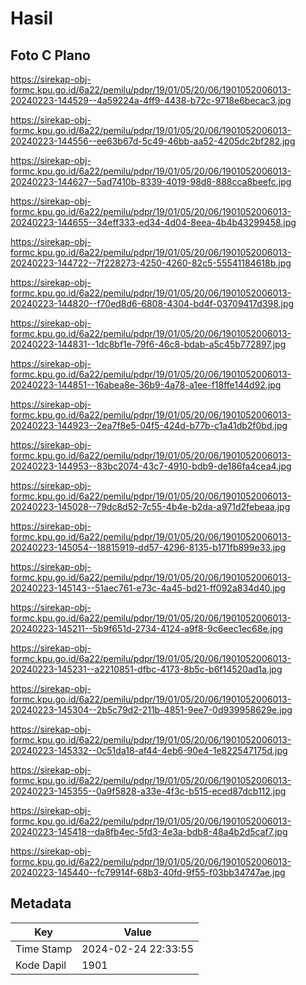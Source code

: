 # Hasil

## Foto C Plano

https://sirekap-obj-formc.kpu.go.id/6a22/pemilu/pdpr/19/01/05/20/06/1901052006013-20240223-144529--4a59224a-4ff9-4438-b72c-9718e6becac3.jpg

https://sirekap-obj-formc.kpu.go.id/6a22/pemilu/pdpr/19/01/05/20/06/1901052006013-20240223-144556--ee63b67d-5c49-46bb-aa52-4205dc2bf282.jpg

https://sirekap-obj-formc.kpu.go.id/6a22/pemilu/pdpr/19/01/05/20/06/1901052006013-20240223-144627--5ad7410b-8339-4019-98d8-888cca8beefc.jpg

https://sirekap-obj-formc.kpu.go.id/6a22/pemilu/pdpr/19/01/05/20/06/1901052006013-20240223-144655--34eff333-ed34-4d04-8eea-4b4b43299458.jpg

https://sirekap-obj-formc.kpu.go.id/6a22/pemilu/pdpr/19/01/05/20/06/1901052006013-20240223-144722--7f228273-4250-4260-82c5-55541184618b.jpg

https://sirekap-obj-formc.kpu.go.id/6a22/pemilu/pdpr/19/01/05/20/06/1901052006013-20240223-144820--f70ed8d6-6808-4304-bd4f-03709417d398.jpg

https://sirekap-obj-formc.kpu.go.id/6a22/pemilu/pdpr/19/01/05/20/06/1901052006013-20240223-144831--1dc8bf1e-79f6-46c8-bdab-a5c45b772897.jpg

https://sirekap-obj-formc.kpu.go.id/6a22/pemilu/pdpr/19/01/05/20/06/1901052006013-20240223-144851--16abea8e-36b9-4a78-a1ee-f18ffe144d92.jpg

https://sirekap-obj-formc.kpu.go.id/6a22/pemilu/pdpr/19/01/05/20/06/1901052006013-20240223-144923--2ea7f8e5-04f5-424d-b77b-c1a41db2f0bd.jpg

https://sirekap-obj-formc.kpu.go.id/6a22/pemilu/pdpr/19/01/05/20/06/1901052006013-20240223-144953--83bc2074-43c7-4910-bdb9-de186fa4cea4.jpg

https://sirekap-obj-formc.kpu.go.id/6a22/pemilu/pdpr/19/01/05/20/06/1901052006013-20240223-145028--79dc8d52-7c55-4b4e-b2da-a971d2febeaa.jpg

https://sirekap-obj-formc.kpu.go.id/6a22/pemilu/pdpr/19/01/05/20/06/1901052006013-20240223-145054--18815919-dd57-4296-8135-b171fb899e33.jpg

https://sirekap-obj-formc.kpu.go.id/6a22/pemilu/pdpr/19/01/05/20/06/1901052006013-20240223-145143--51aec761-e73c-4a45-bd21-ff092a834d40.jpg

https://sirekap-obj-formc.kpu.go.id/6a22/pemilu/pdpr/19/01/05/20/06/1901052006013-20240223-145211--5b9f651d-2734-4124-a9f8-9c6eec1ec68e.jpg

https://sirekap-obj-formc.kpu.go.id/6a22/pemilu/pdpr/19/01/05/20/06/1901052006013-20240223-145231--a2210851-dfbc-4173-8b5c-b6f14520ad1a.jpg

https://sirekap-obj-formc.kpu.go.id/6a22/pemilu/pdpr/19/01/05/20/06/1901052006013-20240223-145304--2b5c79d2-211b-4851-9ee7-0d939958629e.jpg

https://sirekap-obj-formc.kpu.go.id/6a22/pemilu/pdpr/19/01/05/20/06/1901052006013-20240223-145332--0c51da18-af44-4eb6-90e4-1e822547175d.jpg

https://sirekap-obj-formc.kpu.go.id/6a22/pemilu/pdpr/19/01/05/20/06/1901052006013-20240223-145355--0a9f5828-a33e-4f3c-b515-eced87dcb112.jpg

https://sirekap-obj-formc.kpu.go.id/6a22/pemilu/pdpr/19/01/05/20/06/1901052006013-20240223-145418--da8fb4ec-5fd3-4e3a-bdb8-48a4b2d5caf7.jpg

https://sirekap-obj-formc.kpu.go.id/6a22/pemilu/pdpr/19/01/05/20/06/1901052006013-20240223-145440--fc79914f-68b3-40fd-9f55-f03bb34747ae.jpg


## Metadata

| Key        | Value               |
| ---------- | ------------------- |
| Time Stamp | 2024-02-24 22:33:55 |
| Kode Dapil | 1901                |



